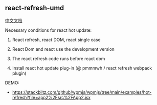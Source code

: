## react-refresh-umd

[中文文档](https://github.com/wpmjs/wpmjs/tree/main/react-refresh-umd/doc/chinese)

Necessary conditions for react hot update:

1. React refresh, react DOM, react single case

2. React Dom and react use the development version

3. The react refresh code runs before react dom

4. Install react hot update plug-in (@ pmmmwh / react refresh webpack plugin)


DEMO:
* https://stackblitz.com/github/wpmjs/wpmjs/tree/main/examples/hot-refresh?file=app2%2Fsrc%2FApp2.jsx